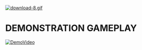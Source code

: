 [![download-8.gif](https://i.postimg.cc/xqVnhx48/download-8.gif)](https://postimg.cc/xN5wbRYV)
# DEMONSTRATION GAMEPLAY
[![DemoVideo](https://i.postimg.cc/cCrX61YX/JPG.png)](https://youtu.be/OY55CIVHIQk)
